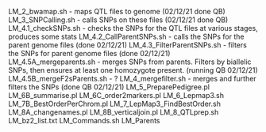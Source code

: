 LM_2_bwamap.sh - maps QTL files to genome (02/12/21 done QB)
LM_3_SNPCalling.sh - calls SNPs on these files (02/12/21 done QB) 
LM_4.1_checkSNPs.sh - checks the SNPs for the QTL files at various stages, produces some stats 
LM_4.2_CallParentSNPs.sh - calls the SNPs for the parent genome files (done 02/12/21)
LM_4.3_FilterParentSNPs.sh - filters the SNPs for parent genome files (done 02/12/21)
LM_4.5A_mergeparents.sh - merges SNPs from parents. Filters by biallelic SNPs, then ensures at least one homozygote present. (running QB 02/12/21)
LM_4.5B_mergeF2sParents.sh - ? 
LM_4_mergefilter.sh - merges and further filters the SNPs (done QB 02/12/21)
LM_5_PreparePedigree.pl
LM_6B_summarise.pl
LM_6C_order2markers.pl
LM_6_Lepmap3.sh
LM_7B_BestOrderPerChrom.pl
LM_7_LepMap3_FindBestOrder.sh
LM_8A_changenames.pl
LM_8B_verticaljoin.pl
LM_8_QTLprep.sh
LM_bz2_list.txt
LM_Commands.sh
LM_Parents
